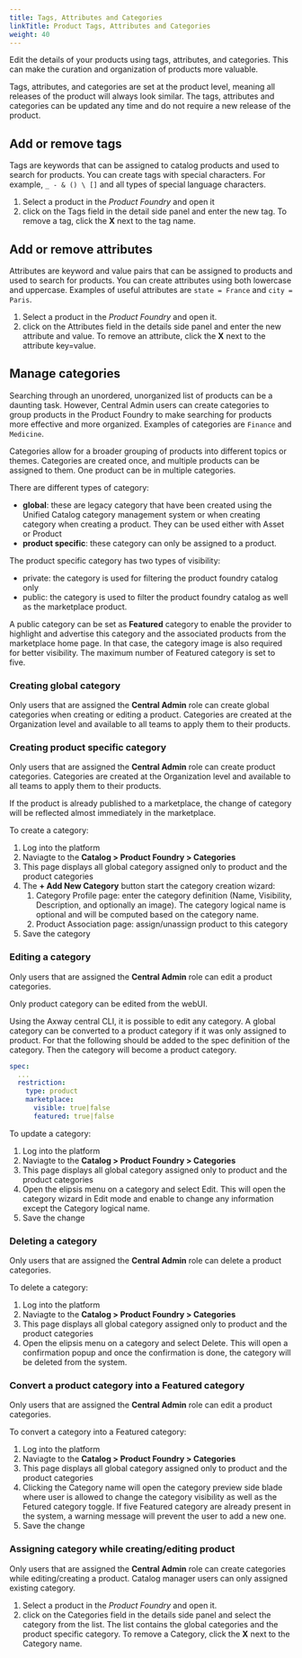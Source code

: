 ```yaml
---
title: Tags, Attributes and Categories
linkTitle: Product Tags, Attributes and Categories
weight: 40
---
```


Edit the details of your products using tags, attributes, and categories. This can make the curation and organization of products more valuable.

Tags, attributes, and categories are set at the product level, meaning all releases of the product will always look similar. The tags, attributes and categories can be updated any time and do not require a new release of the product.

## Add or remove tags

Tags are keywords that can be assigned to catalog products and used to search for products. You can create tags with special characters. For example, `_ - & () \ []` and all types of special language characters.

1. Select a product in the *Product Foundry* and open it
2. click on the Tags field in the detail side panel and enter the new tag. To remove a tag, click the **X** next to the tag name.

## Add or remove attributes

Attributes are keyword and value pairs that can be assigned to products and used to search for products. You can create attributes using both lowercase and uppercase. Examples of useful attributes are `state = France` and `city = Paris`.

1. Select a product in the *Product Foundry* and open it.
2. click on the Attributes field in the details side panel and enter the new attribute and value. To remove an attribute, click the **X** next to the attribute key=value.

## Manage categories

Searching through an unordered, unorganized list of products can be a daunting task. However, Central Admin users can create categories to group products in the Product Foundry to make searching for products more effective and more organized. Examples of categories are `Finance` and `Medicine`.

Categories allow for a broader grouping of products into different topics or themes. Categories are created once, and multiple products can be assigned to them. One product can be in multiple categories.

There are different types of category:

* **global**: these are legacy category that have been created using the Unified Catalog category management system or when creating category when creating a product. They can be used either with Asset or Product
* **product specific**:  these category can only be assigned to a product.

The product specific category has two types of visibility:

* private: the category is used for filtering the product foundry catalog only
* public: the category is used to filter the product foundry catalog as well as the marketplace product.

A public category can be set as **Featured** category to enable the provider to highlight and advertise this category and the associated products from the marketplace home page. In that case, the category image is also required for better visibility. The maximum number of Featured category is set to five.

### Creating global category

Only users that are assigned the **Central Admin** role can create global categories when creating or editing a product. Categories are created at the Organization level and available to all teams to apply them to their products.

### Creating product specific category

Only users that are assigned the **Central Admin** role can create product categories. Categories are created at the Organization level and available to all teams to apply them to their products.

If the product is already published to a marketplace, the change of category will be reflected almost immediately in the marketplace.

To create a category:

1. Log into the platform
2. Naviagte to the **Catalog > Product Foundry > Categories**
3. This page displays all global category assigned only to product and the product categories
4. The **+ Add New Category** button start the category creation wizard:
   1. Category Profile page: enter the category definition (Name, Visibility, Description, and optionally an image). The category logical name is optional and will be computed based on the category name.
   2. Product Association page: assign/unassign product to this category
5. Save the category

### Editing a category

Only users that are assigned the **Central Admin** role can edit a product categories.

Only product category can be edited from the webUI.

Using the Axway central CLI, it is possible to edit any category. A global category can be converted to a product category if it was only assigned to product. For that the following should be added to the spec definition of the category. Then the category will become a product category.

```yaml
spec:
  ...
  restriction:
    type: product
    marketplace:
      visible: true|false
      featured: true|false
```

To update a category:

1. Log into the platform
2. Naviagte to the **Catalog > Product Foundry > Categories**
3. This page displays all global category assigned only to product and the product categories
4. Open the elipsis menu on a category and select Edit. This will open the category wizard in Edit mode and enable to change any information except the Category logical name.
5. Save the change

### Deleting a category

Only users that are assigned the **Central Admin** role can delete a product categories.

To delete a category:

1. Log into the platform
2. Naviagte to the **Catalog > Product Foundry > Categories**
3. This page displays all global category assigned only to product and the product categories
4. Open the elipsis menu on a category and select Delete. This will open a confirmation popup and once the confirmation is done, the category will be deleted from the system.

### Convert a product category into a Featured category

Only users that are assigned the **Central Admin** role can edit a product categories.

To convert a category into a Featured category:

1. Log into the platform
2. Naviagte to the **Catalog > Product Foundry > Categories**
3. This page displays all global category assigned only to product and the product categories
4. Clicking the Category name will open the category preview side blade where user is allowed to change the category visibility as well as the Fetured category toggle. If five Featured category are already present in the system, a warning message will prevent the user to add a new one.
5. Save the change

### Assigning category while creating/editing product

Only users that are assigned the **Central Admin** role can create categories while editing/creating a product.
Catalog manager users can only assigned existing category.

1. Select a product in the *Product Foundry* and open it.
2. click on the Categories field in the details side panel and select the category from the list. The list contains the global categories and the product specific category. To remove a Category, click the **X** next to the Category name.
